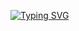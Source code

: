 [![Typing SVG](https://readme-typing-svg.demolab.com/?lines=Hi,+welcome;Nice+to+see+you)](https://git.io/typing-svg)
